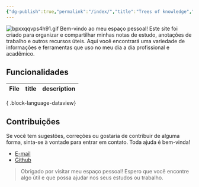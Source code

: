 ```yaml
---
{"dg-publish":true,"permalink":"/index/","title":"Trees of knowledge","tags":["gardenEntry"],"noteIcon":""}
---
```



![bpxxqqvps4h91.gif](/img/user/0.Resources/0_Images/bpxxqqvps4h91.gif)
Bem-vindo ao meu espaço pessoal! Este site foi criado para organizar e compartilhar minhas notas de estudo, anotações de trabalho e outros recursos úteis. Aqui você encontrará uma variedade de informações e ferramentas que uso no meu dia a dia profissional e acadêmico.
## Funcionalidades
| File | title | description |
| ---- | ----- | ----------- |

{ .block-language-dataview}
## Contribuições

Se você tem sugestões, correções ou gostaria de contribuir de alguma forma, sinta-se à vontade para entrar em contato. Toda ajuda é bem-vinda! 
- [E-mail](mailto:samuraiflamesf@gmail.com)
- [Github](https://github.com/Samuraiflamesf)

> Obrigado por visitar meu espaço pessoal! Espero que você encontre algo útil e que possa ajudar nos seus estudos ou trabalho.